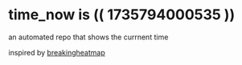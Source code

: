 # time_now is (( 1735794000535 ))

an automated repo that shows the currnent time

inspired by [breakingheatmap](https://github.com/breakingheatmap/breakingheatmap)